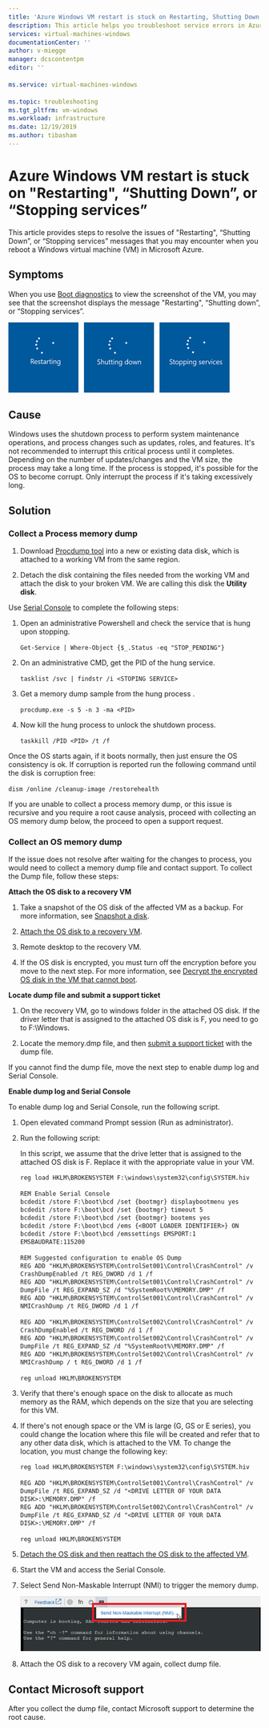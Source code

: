 ```yaml
---
title: 'Azure Windows VM restart is stuck on Restarting, Shutting Down, or Stopping services | Microsoft Docs'
description: This article helps you troubleshoot service errors in Azure Windows Virtual Machines.
services: virtual-machines-windows
documentationCenter: ''
author: v-miegge
manager: dcscontentpm
editor: ''

ms.service: virtual-machines-windows

ms.topic: troubleshooting
ms.tgt_pltfrm: vm-windows
ms.workload: infrastructure
ms.date: 12/19/2019
ms.author: tibasham
---
```


# Azure Windows VM restart is stuck on "Restarting", “Shutting Down”, or “Stopping services”

This article provides steps to resolve the issues of "Restarting", “Shutting Down”, or “Stopping services” messages that you may encounter when you reboot a Windows virtual machine (VM) in Microsoft Azure.

## Symptoms

When you use [Boot diagnostics](https://docs.microsoft.com/azure/virtual-machines/troubleshooting/boot-diagnostics) to view the screenshot of the VM, you may see that the screenshot displays the message "Restarting", “Shutting down”, or “Stopping services”.

![Restarting, Shutting Down, and Stopping Services Screens](./media/boot-error-troubleshooting-windows/restart-shut-down-stop-service.png)
 
## Cause

Windows uses the shutdown process to perform system maintenance operations, and process changes such as updates, roles, and features. It's not recommended to interrupt this critical process until it completes. Depending on the number of updates/changes and the VM size, the process may take a long time. If the process is stopped, it's possible for the OS to become corrupt. Only interrupt the process if it's taking excessively long.

## Solution

### Collect a Process memory dump

1. Download [Procdump tool](http://download.sysinternals.com/files/Procdump.zip) into a new or existing data disk, which is attached to a working VM from the same region.

2. Detach the disk containing the files needed from the working VM and attach the disk to your broken VM. We are calling this disk the **Utility disk**.

Use [Serial Console](https://docs.microsoft.com/azure/virtual-machines/troubleshooting/serial-console-windows) to complete the following steps:

1. Open an administrative Powershell and check the service that is hung upon stopping.

   ``
   Get-Service | Where-Object {$_.Status -eq "STOP_PENDING"}
   ``

2. On an administrative CMD, get the PID of the hung service.

   ``
   tasklist /svc | findstr /i <STOPING SERVICE>
   ``

3. Get a memory dump sample from the hung process <STOPPING SERVICE>.

   ``
   procdump.exe -s 5 -n 3 -ma <PID>
   ``

4. Now kill the hung process to unlock the shutdown process.

   ``
   taskkill /PID <PID> /t /f
   ``

Once the OS starts again, if it boots normally, then just ensure the OS consistency is ok. If corruption is reported run the following command until the disk is corruption free:

``
dism /online /cleanup-image /restorehealth
``

If you are unable to collect a process memory dump, or this issue is recursive and you require a root cause analysis, proceed with collecting an OS memory dump below, the proceed to open a support request.

### Collect an OS memory dump

If the issue does not resolve after waiting for the changes to process, you would need to collect a memory dump file and contact support. To collect the Dump file, follow these steps:

**Attach the OS disk to a recovery VM**

1. Take a snapshot of the OS disk of the affected VM as a backup. For more information, see [Snapshot a disk](https://docs.microsoft.com/azure/virtual-machines/windows/snapshot-copy-managed-disk).

2. [Attach the OS disk to a recovery VM](https://docs.microsoft.com/azure/virtual-machines/windows/troubleshoot-recovery-disks-portal).

3. Remote desktop to the recovery VM.

4. If the OS disk is encrypted, you must turn off the encryption before you move to the next step. For more information, see [Decrypt the encrypted OS disk in the VM that cannot boot](https://docs.microsoft.com/azure/virtual-machines/troubleshooting/troubleshoot-bitlocker-boot-error#solution).

**Locate dump file and submit a support ticket**

1. On the recovery VM, go to windows folder in the attached OS disk. If the driver letter that is assigned to the attached OS disk is F, you need to go to F:\Windows.

2. Locate the memory.dmp file, and then [submit a support ticket](https://portal.azure.com/?#blade/Microsoft_Azure_Support/HelpAndSupportBlade) with the dump file.

If you cannot find the dump file, move the next step to enable dump log and Serial Console.

**Enable dump log and Serial Console**

To enable dump log and Serial Console, run the following script.

1. Open elevated command Prompt session (Run as administrator).

2. Run the following script:

   In this script, we assume that the drive letter that is assigned to the attached OS disk is F. Replace it with the appropriate value in your VM.

   ```
   reg load HKLM\BROKENSYSTEM F:\windows\system32\config\SYSTEM.hiv
   
   REM Enable Serial Console
   bcdedit /store F:\boot\bcd /set {bootmgr} displaybootmenu yes
   bcdedit /store F:\boot\bcd /set {bootmgr} timeout 5
   bcdedit /store F:\boot\bcd /set {bootmgr} bootems yes
   bcdedit /store F:\boot\bcd /ems {<BOOT LOADER IDENTIFIER>} ON
   bcdedit /store F:\boot\bcd /emssettings EMSPORT:1 EMSBAUDRATE:115200
   
   REM Suggested configuration to enable OS Dump
   REG ADD "HKLM\BROKENSYSTEM\ControlSet001\Control\CrashControl" /v CrashDumpEnabled /t REG_DWORD /d 1 /f
   REG ADD "HKLM\BROKENSYSTEM\ControlSet001\Control\CrashControl" /v DumpFile /t REG_EXPAND_SZ /d "%SystemRoot%\MEMORY.DMP" /f
   REG ADD "HKLM\BROKENSYSTEM\ControlSet001\Control\CrashControl" /v NMICrashDump /t REG_DWORD /d 1 /f

   REG ADD "HKLM\BROKENSYSTEM\ControlSet002\Control\CrashControl" /v CrashDumpEnabled /t REG_DWORD /d 1 /f
   REG ADD "HKLM\BROKENSYSTEM\ControlSet002\Control\CrashControl" /v DumpFile /t REG_EXPAND_SZ /d "%SystemRoot%\MEMORY.DMP" /f
   REG ADD "HKLM\BROKENSYSTEM\ControlSet002\Control\CrashControl" /v NMICrashDump / t REG_DWORD /d 1 /f
   
   reg unload HKLM\BROKENSYSTEM
   ```

3. Verify that there's enough space on the disk to allocate as much memory as the RAM, which depends on the size that you are selecting for this VM.

4. If there's not enough space or the VM is large (G, GS or E series), you could change the location where this file will be created and refer that to any other data disk, which is attached to the VM. To change the location, you must change the following key:

   ```
   reg load HKLM\BROKENSYSTEM F:\windows\system32\config\SYSTEM.hiv

   REG ADD "HKLM\BROKENSYSTEM\ControlSet001\Control\CrashControl" /v DumpFile /t REG_EXPAND_SZ /d "<DRIVE LETTER OF YOUR DATA DISK>:\MEMORY.DMP" /f
   REG ADD "HKLM\BROKENSYSTEM\ControlSet002\Control\CrashControl" /v DumpFile /t REG_EXPAND_SZ /d "<DRIVE LETTER OF YOUR DATA DISK>:\MEMORY.DMP" /f
   
   reg unload HKLM\BROKENSYSTEM
   ```

5. [Detach the OS disk and then reattach the OS disk to the affected VM](https://docs.microsoft.com/azure/virtual-machines/windows/troubleshoot-recovery-disks-portal).

6. Start the VM and access the Serial Console.

7. Select Send Non-Maskable Interrupt (NMI) to trigger the memory dump.

   ![Send Non-Maskable Interrupt](./media/boot-error-troubleshooting-windows/send-nonmaskable-interrupt.png)

8. Attach the OS disk to a recovery VM again, collect dump file.

## Contact Microsoft support

After you collect the dump file, contact Microsoft support to determine the root cause.
